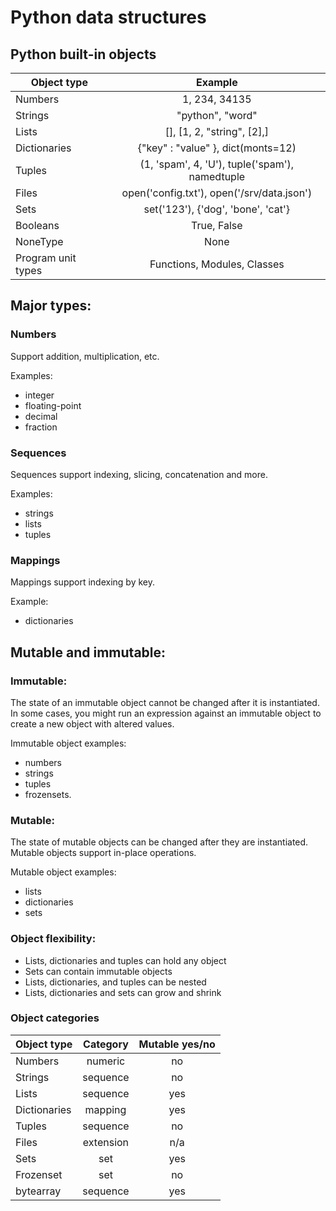 
# Python data structures


## Python built-in objects

| Object type        | Example                                           |
| ------------------ |:-------------------------------------------------:|
| Numbers            | 1, 234, 34135                                     |
| Strings            | "python", "word"                                  |
| Lists              | [], [1, 2, "string", [2],]                        |
| Dictionaries       | {"key" : "value" }, dict(monts=12)                |
| Tuples             | (1, 'spam', 4, 'U'), tuple('spam'), namedtuple    |
| Files              | open('config.txt'), open('/srv/data.json')        |
| Sets               | set('123'), {'dog', 'bone', 'cat'}                |
| Booleans           | True, False                                       |
| NoneType           | None                                              |
| Program unit types | Functions, Modules, Classes                       |


## Major types:

### Numbers 
Support addition, multiplication, etc.

Examples:
- integer
- floating-point
- decimal
- fraction

### Sequences 
Sequences support indexing, slicing, concatenation and more.

Examples:
- strings
- lists
- tuples


### Mappings 
Mappings support indexing by key.

Example:
 - dictionaries



## Mutable and immutable:

### Immutable:

The state of an immutable object cannot be changed after it is instantiated. In some cases, you might run an expression against an immutable object to create a new object with altered values.

Immutable object examples:
- numbers
- strings
- tuples
- frozensets.


### Mutable:

The state of mutable objects can be changed after they are instantiated. Mutable objects support in-place operations.

Mutable object examples:
- lists
- dictionaries
- sets

### Object flexibility:
- Lists, dictionaries and tuples can hold any object
- Sets can contain immutable objects
- Lists, dictionaries, and tuples can be nested
- Lists, dictionaries and sets can grow and shrink

### Object categories

| Object type        | Category  | Mutable yes/no|
| ------------------ |:---------:|:-------------:|
| Numbers            | numeric   | no            |
| Strings            | sequence  | no            |
| Lists              | sequence  | yes           |
| Dictionaries       | mapping   | yes           |
| Tuples             | sequence  | no            |
| Files              | extension | n/a           |
| Sets               | set       | yes           |
| Frozenset          | set       | no            |
| bytearray          | sequence  | yes           |

